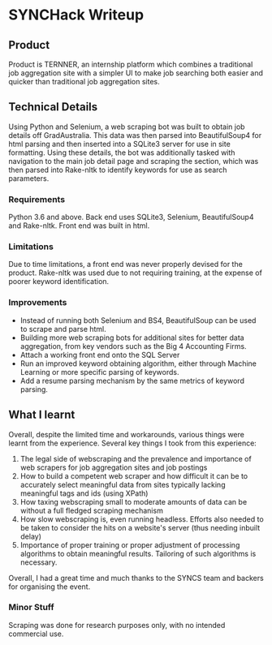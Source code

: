 # SYNCHack Writeup
## Product
Product is TERNNER, an internship platform which combines a traditional job aggregation site with a simpler UI to make job searching both easier and quicker than traditional job aggregation sites.

## Technical Details
Using Python and Selenium, a web scraping bot was built to obtain job details off GradAustralia. This data was then parsed into BeautifulSoup4 for html parsing and then inserted into a SQLite3 server for use in site formatting. Using these details, the bot was additionally tasked with navigation to the main job detail page and scraping the section, which was then parsed into Rake-nltk to identify keywords for use as search parameters. 

### Requirements
Python 3.6 and above. Back end uses SQLite3, Selenium, BeautifulSoup4 and Rake-nltk. 
Front end was built in html.

### Limitations
Due to time limitations, a front end was never properly devised for the product.
Rake-nltk was used due to not requiring training, at the expense of poorer keyword identification.

### Improvements
* Instead of running both Selenium and BS4, BeautifulSoup can be used to scrape and parse html. 
* Building more web scraping bots for additional sites for better data aggregation, from key vendors such as the Big 4 Accounting Firms. 
* Attach a working front end onto the SQL Server
* Run an improved keyword obtaining algorithm, either through Machine Learning or more specific parsing of keywords.
* Add a resume parsing mechanism by the same metrics of keyword parsing.

## What I learnt
Overall, despite the limited time and workarounds, various things were learnt from the experience. 
Several key things I took from this experience:
1. The legal side of webscraping and the prevalence and importance of web scrapers for job aggregation sites and job postings
2. How to build a competent web scraper and how difficult it can be to accurately select meaningful data from sites typically lacking meaningful tags and ids (using XPath)
3. How taxing webscraping small to moderate amounts of data can be without a full fledged scraping mechanism
4. How slow webscraping is, even running headless. Efforts also needed to be taken to consider the hits on a website's server (thus needing inbuilt delay)
5. Importance of proper training or proper adjustment of processing algorithms to obtain meaningful results. Tailoring of such algorithms is necessary.

Overall, I had a great time and much thanks to the SYNCS team and backers for organising the event.

### Minor Stuff
Scraping was done for research purposes only, with no intended commercial use.
